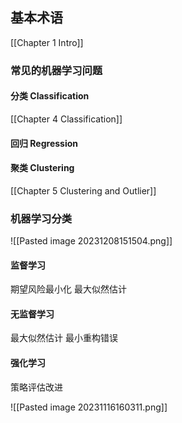 ## 基本术语
[[Chapter 1 Intro]]
### 常见的机器学习问题
#### 分类 Classification
[[Chapter 4 Classification]]
#### 回归 Regression
#### 聚类 Clustering
[[Chapter 5 Clustering and Outlier]]

### 机器学习分类
![[Pasted image 20231208151504.png]]
#### 监督学习
期望风险最小化 最大似然估计
#### 无监督学习
最大似然估计
最小重构错误
#### 强化学习
策略评估改进

![[Pasted image 20231116160311.png]]
